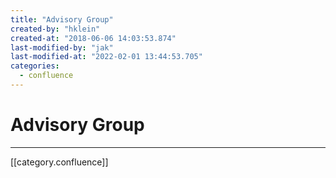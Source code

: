 ```yaml
---
title: "Advisory Group"
created-by: "hklein"
created-at: "2018-06-06 14:03:53.874"
last-modified-by: "jak"
last-modified-at: "2022-02-01 13:44:53.705"
categories:
  - confluence
---
```


# Advisory Group


---

[[category.confluence]]
